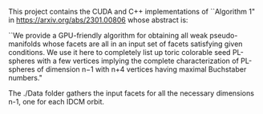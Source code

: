 This project contains the CUDA and C++ implementations of ``Algorithm 1" in https://arxiv.org/abs/2301.00806 whose abstract is:

``We provide a GPU-friendly algorithm for obtaining all weak pseudo-manifolds whose facets are all in an input set of facets satisfying given conditions. We use it here to completely list up toric colorable seed PL-spheres with a few vertices implying the complete characterization of PL-spheres of dimension n−1 with n+4 vertices having maximal Buchstaber numbers."

The ./Data folder gathers the input facets for all the necessary dimensions n-1, one for each IDCM orbit.

